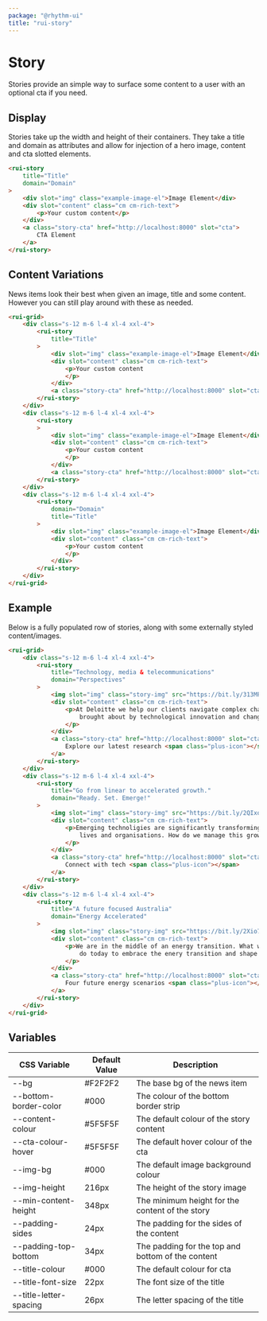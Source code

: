 ```yaml
---
package: "@rhythm-ui"
title: "rui-story"
---
```


# Story
Stories provide an simple way to surface some content to a user with an optional cta if you need.

## Display
Stories take up the width and height of their containers. They take a title and domain as attributes and allow for injection of a hero image, content and cta slotted elements.

```html preview
<rui-story
    title="Title"
    domain="Domain"
>
    <div slot="img" class="example-image-el">Image Element</div>
    <div slot="content" class="cm cm-rich-text">
        <p>Your custom content</p>
    </div>
    <a class="story-cta" href="http://localhost:8000" slot="cta">
        CTA Element
    </a>
</rui-story>
```

## Content Variations
News items look their best when given an image, title and some content. However you can still play around with these as needed.

```html preview
<rui-grid>
    <div class="s-12 m-6 l-4 xl-4 xxl-4">
        <rui-story
            title="Title"
        >
            <div slot="img" class="example-image-el">Image Element</div>
            <div slot="content" class="cm cm-rich-text">
                <p>Your custom content
                </p>
            </div>
            <a class="story-cta" href="http://localhost:8000" slot="cta">CTA element<span class="plus-icon"></span></a>
        </rui-story>
    </div>
    <div class="s-12 m-6 l-4 xl-4 xxl-4">
        <rui-story
        >
            <div slot="img" class="example-image-el">Image Element</div>
            <div slot="content" class="cm cm-rich-text">
                <p>Your custom content
                </p>
            </div>
            <a class="story-cta" href="http://localhost:8000" slot="cta">CTA element<span class="plus-icon"></span></a>
        </rui-story>
    </div>
    <div class="s-12 m-6 l-4 xl-4 xxl-4">
        <rui-story
            domain="Domain"
            title="Title"
        >
            <div slot="img" class="example-image-el">Image Element</div>
            <div slot="content" class="cm cm-rich-text">
                <p>Your custom content
                </p>
            </div>
        </rui-story>
    </div>
</rui-grid>
```

## Example
Below is a fully populated row of stories, along with some externally styled content/images.

```html preview
<rui-grid>
    <div class="s-12 m-6 l-4 xl-4 xxl-4">
        <rui-story
            title="Technology, media & telecommunications"
            domain="Perspectives"
        >
            <img slot="img" class="story-img" src="https://bit.ly/313MP5R" />
            <div slot="content" class="cm cm-rich-text">
                <p>At Deloitte we help our clients navigate complex challenges 
                    brought about by technological innovation and changes in consumer behaviour.
                </p>
            </div>
            <a class="story-cta" href="http://localhost:8000" slot="cta">
                Explore our latest research <span class="plus-icon"></span>
            </a>
        </rui-story>
    </div>
    <div class="s-12 m-6 l-4 xl-4 xxl-4">
        <rui-story
            title="Go from linear to accelerated growth."
            domain="Ready. Set. Emerge!"
        >
            <img slot="img" class="story-img" src="https://bit.ly/2QIxoeD" />
            <div slot="content" class="cm cm-rich-text">
                <p>Emerging technoligies are significantly transforming our
                    lives and organisations. How do we manage this growth, and harness it?
                </p>
            </div>
            <a class="story-cta" href="http://localhost:8000" slot="cta">
                Connect with tech <span class="plus-icon"></span>
            </a>
        </rui-story>
    </div>
    <div class="s-12 m-6 l-4 xl-4 xxl-4">
        <rui-story
            title="A future focused Australia"
            domain="Energy Accelerated"
        >
            <img slot="img" class="story-img" src="https://bit.ly/2Xio7ws" />
            <div slot="content" class="cm cm-rich-text">
                <p>We are in the middle of an energy transition. What will you 
                    do today to embrace the enery transition and shape the future of energy?
                </p>
            </div>
            <a class="story-cta" href="http://localhost:8000" slot="cta">
                Four future energy scenarios <span class="plus-icon"></span>
            </a>
        </rui-story>
    </div>
</rui-grid>
```

 ## Variables

| CSS Variable | Default Value | Description |
| --- | --- | --- |
| --bg | #F2F2F2 | The base bg of the news item  | 
| --bottom-border-color | #000 | The colour of the bottom border strip  | 
| --content-colour | #5F5F5F | The default colour of the story content  | 
| --cta-colour-hover | #5F5F5F | The default hover colour of the cta  | 
| --img-bg | #000 | The default image background colour  | 
| --img-height | 216px | The height of the story image  | 
| --min-content-height | 348px | The minimum height for the content of the story  | 
| --padding-sides | 24px | The padding for the sides of the content  | 
| --padding-top-bottom | 34px | The padding for the top and bottom of the content  | 
| --title-colour | #000 | The default colour for cta  | 
| --title-font-size | 22px | The font size of the title  | 
| --title-letter-spacing | 26px | The letter spacing of the title  | 

